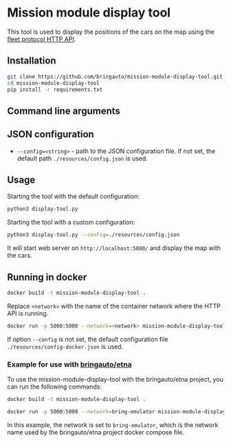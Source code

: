 # Mission module display tool

This tool is used to display the positions of the cars on the map using the [fleet protocol HTTP API](https://github.com/bringauto/fleet-protocol-http-api).

## Installation

```bash
git clone https://github.com/bringauto/mission-module-display-tool.git
cd mission-module-display-tool
pip install -r requirements.txt
```

## Command line arguments

## JSON configuration

* `--config=<string>` - path to the JSON configuration file. If not set, the default path `./resources/config.json` is used.

## Usage

Starting the tool with the default configuration:

```bash
python3 display-tool.py
```

Starting the tool with a custom configuration:

```bash
python3 display-tool.py --config=./resources/config.json
```

It will start web server on `http://localhost:5000/` and display the map with the cars.

## Running in docker

```bash
docker build -t mission-module-display-tool .
```

Replace `<network>` with the name of the container network where the HTTP API is running.

```bash
docker run -p 5000:5000 --network=<network> mission-module-display-tool --config=resources/config-docker.json
```

If option `--config` is not set, the default configuration file `./resources/config-docker.json` is used.

### Example for use with [bringauto/etna](https://github.com/bringauto/etna)

To use the mission-module-display-tool with the bringauto/etna project, you can run the following commands:

```bash
docker build -t mission-module-display-tool .
```

```bash
docker run -p 5000:5000 --network=bring-emulator mission-module-display-tool --config=resources/config-docker.json
```

In this example, the network is set to `bring-emulator`, which is the network name used by the bringauto/etna project docker compose file.
